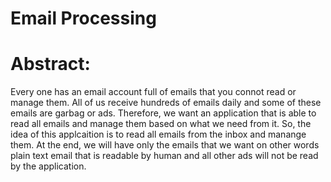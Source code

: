 # Email Processing
# Abstract:
Every one has an email account full of emails that you connot read or manage them. All of us receive hundreds of emails daily and some of these emails are garbag or ads. Therefore, we want an application that is able to read all emails and manage them based on what we need from it. So, the idea of this applcaition is to read all emails from the inbox and manange them. At the end, we will have only the emails that we want on other words plain text email that is readable by human and all other ads will not be read by the application.

